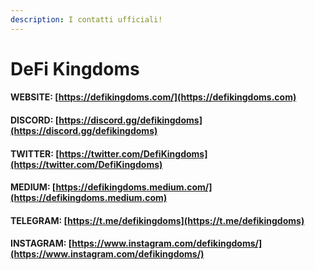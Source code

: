```yaml
---
description: I contatti ufficiali!
---
```


# DeFi Kingdoms

#### WEBSITE: [https://defikingdoms.com/](https://defikingdoms.com)

#### DISCORD: [https://discord.gg/defikingdoms](https://discord.gg/defikingdoms)

#### TWITTER: [https://twitter.com/DefiKingdoms](https://twitter.com/DefiKingdoms)

#### MEDIUM: [https://defikingdoms.medium.com/](https://defikingdoms.medium.com)

#### TELEGRAM: [https://t.me/defikingdoms](https://t.me/defikingdoms)

#### INSTAGRAM: [https://www.instagram.com/defikingdoms/](https://www.instagram.com/defikingdoms/)
